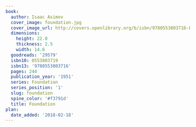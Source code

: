 ```yaml
---
book:
  author: Isaac Asimov
  cover_image: foundation.jpg
  cover_image_url: http://covers.openlibrary.org/b/isbn/9780553803716-L.jpg
  dimensions:
    height: 22.0
    thickness: 2.5
    width: 14.6
  goodreads: '29579'
  isbn10: 0553803719
  isbn13: '9780553803716'
  pages: 244
  publication_year: '1951'
  series: Foundation
  series_position: '1'
  slug: foundation
  spine_color: '#f3791d'
  title: Foundation
plan:
  date_added: '2018-02-18'
---
```

